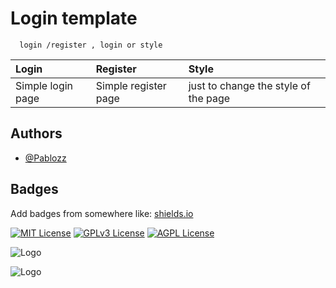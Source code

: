 
# Login template


```http
  login /register , login or style
```

| Login | Register     | Style                |
| :-------- | :------- | :------------------------- |
|Simple login page| Simple register page | just to change the style of the page|



## Authors

- [@Pablozz](https://github.com/27pablo27)


## Badges

Add badges from somewhere like: [shields.io](https://shields.io/)

[![MIT License](https://img.shields.io/badge/License-MIT-green.svg)](https://choosealicense.com/licenses/mit/)
[![GPLv3 License](https://img.shields.io/badge/License-GPL%20v3-yellow.svg)](https://opensource.org/licenses/)
[![AGPL License](https://img.shields.io/badge/license-AGPL-blue.svg)](http://www.gnu.org/licenses/agpl-3.0)


![Logo](https://media.discordapp.net/attachments/1135223459283214417/1227683570386997278/image.png?ex=66294c6c&is=6616d76c&hm=a1b33d98a16b07d02e4bb66835537564feeb94d6f4ccd6533fec0d581c6ceb86&=&format=webp&quality=lossless&width=1202&height=676)


![Logo](https://media.discordapp.net/attachments/1135223459283214417/1227684454466850917/image.png?ex=66294d3f&is=6616d83f&hm=31c6fb6148fb17607fd3b806ac7cf9be9d48d542d42d49be26cdf55c4bd4467b&=&format=webp&quality=lossless&width=1202&height=676)


